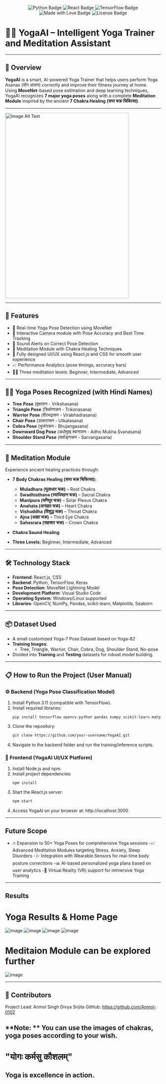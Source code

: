 <p align="center">
  <img src="https://img.shields.io/badge/Language-Python-blue.svg" alt="Python Badge"/>
  <img src="https://img.shields.io/badge/Frontend-React.js-blueviolet.svg" alt="React Badge"/>
  <img src="https://img.shields.io/badge/Deep%20Learning-TensorFlow-orange.svg" alt="TensorFlow Badge"/>
  <img src="https://img.shields.io/badge/YogaAI-Made%20with%20❤️-red.svg" alt="Made with Love Badge"/>
  <img src="https://img.shields.io/badge/License-MIT-green.svg" alt="License Badge"/>
</p>

# 🧘‍♂️ YogaAI – Intelligent Yoga Trainer and Meditation Assistant

---

## 📜 Overview

**YogaAI** is a smart, AI-powered Yoga Trainer that helps users perform Yoga Asanas (योग आसन) correctly and improve their fitness journey at home.  
Using **MoveNet**-based pose estimation and deep learning techniques, YogaAI recognizes **7 major yoga poses** along with a complete **Meditation Module** inspired by the ancient **7 Chakra Healing (सप्त चक्र चिकित्सा)**.

---
<img src="https://github.com/user-attachments/assets/fad468ed-2231-4908-96ff-e698cc58f107" alt="Image Alt Text" width="400" height = "600" />


---

## 🚀 Features

- 🎯 Real-time Yoga Pose Detection using MoveNet
- 📸 Interactive Camera module with Pose Accuracy and Best Time Tracking
- 🔔 Sound Alerts on Correct Pose Detection
- 🌟 Meditation Module with Chakra Healing Techniques
- 🎨 Fully designed UI/UX using React.js and CSS for smooth user experience
- 📈 Performance Analytics (pose timings, accuracy bars)
- 🧘‍♂️ Three meditation levels: Beginner, Intermediate, Advanced

---

## 🧘‍♀️ Yoga Poses Recognized (with Hindi Names)

- **Tree Pose** (वृक्षासन - Vrikshasana)
- **Triangle Pose** (त्रिकोणासन - Trikonasana)
- **Warrior Pose** (वीरभद्रासन - Virabhadrasana)
- **Chair Pose** (उत्कटासन - Utkatasana)
- **Cobra Pose** (भुजंगासन - Bhujangasana)
- **Downward Dog Pose** (अधोमुख श्वानासन - Adho Mukha Svanasana)
- **Shoulder Stand Pose** (सर्वाङ्गासन - Sarvangasana)

---

## 🧘 Meditation Module

Experience ancient healing practices through:

- **7 Body Chakras Healing (सप्त चक्र चिकित्सा):**
  - **Muladhara (मूलाधार चक्र)** – Root Chakra
  - **Swadhisthana (स्वाधिष्ठान चक्र)** – Sacral Chakra
  - **Manipura (मणिपुर चक्र)** – Solar Plexus Chakra
  - **Anahata (अनाहत चक्र)** – Heart Chakra
  - **Vishuddha (विशुद्ध चक्र)** – Throat Chakra
  - **Ajna (आज्ञा चक्र)** – Third Eye Chakra
  - **Sahasrara (सहस्रार चक्र)** – Crown Chakra

- **Chakra Sound Healing**
- **Three Levels:** Beginner, Intermediate, Advanced

---

## 🛠️ Technology Stack

- **Frontend**: React.js, CSS
- **Backend**: Python, TensorFlow, Keras
- **Pose Detection**: MoveNet Lightning Model
- **Development Platform**: Visual Studio Code
- **Operating System**: Windows/Linux supported
- **Libraries**: OpenCV, NumPy, Pandas, scikit-learn, Matplotlib, Seaborn

---

## 📦 Dataset Used

- A small customized Yoga-7 Pose Dataset based on Yoga-82
- **Training Images**:
  - Tree, Triangle, Warrior, Chair, Cobra, Dog, Shoulder Stand, No-pose
- Divided into **Training** and **Testing** datasets for robust model building.

---

## 📋 How to Run the Project (User Manual)

### ⚙️ Backend (Yoga Pose Classification Model)

1. Install Python 3.11 (compatible with TensorFlow).
2. Install required libraries:  
   ```bash
   pip install tensorflow opencv-python pandas numpy scikit-learn matplotlib seaborn
   
3. Clone the repository:
   ```bash
   git clone https://github.com/your-username/YogaAI.git
   
4. Navigate to the backend folder and run the training/inference scripts.

### 🎨 Frontend (YogaAI UI/UX Platform)
1. Install Node.js and npm.
2. Install project dependencies:
    ```bash
    npm install
    
3. Start the React.js server:
    ```bash
    npm start
    
4. Access YogaAI on your browser at:
http://localhost:3000

---

## Future Scope
- 🔥 Expansion to 50+ Yoga Poses for comprehensive Yoga sessions
-📈 Advanced Meditation Modules targeting Stress, Anxiety, Sleep Disorders
-🩺 Integration with Wearable Sensors for real-time body posture corrections
-📊 AI-based personalized yoga plans based on user analytics
-🎥 Virtual Reality (VR) support for immersive Yoga Training

---
## Results
# Yoga Results & Home Page
![image](https://github.com/user-attachments/assets/0a43c1be-2cd1-4e62-85fb-661ab8f12b4f)
![image](https://github.com/user-attachments/assets/2eb1fa8e-e13a-4e4f-b4da-a5f9005d6658)
![image](https://github.com/user-attachments/assets/47fbbfce-df7d-43d3-ac9e-ec28fb2bb4c9)
![image](https://github.com/user-attachments/assets/ace722b7-3091-410c-bd06-04759ab14040)

# Meditaion Module can be explored further
![image](https://github.com/user-attachments/assets/da00368c-54ee-4a00-b548-589a37fc7eb3)

---
## 👥 Contributors
Project Lead: Anmol Singh
Divya
Srijita
GitHub: https://github.com/Anmol-0102

**Note: ** You can use the images of chakras, yoga poses according to your wish.
---
# "योगः कर्मसु कौशलम्"

## Yoga is excellence in action.
